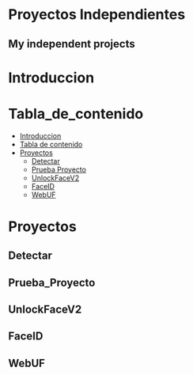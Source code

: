 # Proyectos Independientes
<h2> My independent projects </h2>


Introduccion
=========
  


Tabla_de_contenido
=================

<!--ts-->
   * [Introduccion](#Introduccion)
   * [Tabla de contenido](#Tabla_de_contenido)
   * [Proyectos](#Proyectos)
      * [Detectar](#Detectar)
      * [Prueba Proyecto](#Prueba_Proyecto)
      * [UnlockFaceV2](#UnlockFaceV2)
      * [FaceID](#FaceID)
      * [WebUF](#WebUF)
<!--te-->



Proyectos
=====


Detectar
-----



Prueba_Proyecto
-----------


UnlockFaceV2
------------



FaceID
--------------



WebUF
-----

